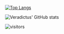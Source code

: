[![Top Langs](https://github-readme-stats.vercel.app/api/top-langs/?username=Veradictus&layout=compact&theme=radical&count_private=true&include_all_commits=true)](https://github.com/anuraghazra/github-readme-stats)

![Veradictus' GitHub stats](https://github-readme-stats.vercel.app/api?username=Veradictus&show_icons=true&theme=radical&count_private=true)

![visitors](https://visitor-badge.laobi.icu/badge?page_id=Veradictus.Veradictus)


<!--
**Veradictus/Veradictus** is a ✨ _special_ ✨ repository because its `README.md` (this file) appears on your GitHub profile.

Here are some ideas to get you started:

- 🔭 I’m currently working on ...
- 🌱 I’m currently learning ...
- 👯 I’m looking to collaborate on ...
- 🤔 I’m looking for help with ...
- 💬 Ask me about ...
- 📫 How to reach me: ...
- 😄 Pronouns: ...
- ⚡ Fun fact: ...
-->
